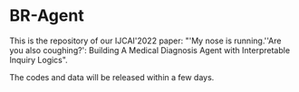 # BR-Agent

This is the repository of our IJCAI'2022 paper: "'My nose is running.''Are you also coughing?': Building A Medical Diagnosis Agent with Interpretable Inquiry Logics". 

The codes and data will be released within a few days.
